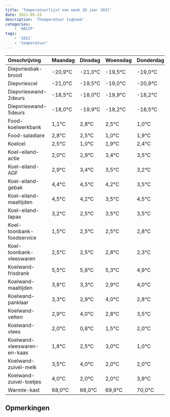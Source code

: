 ```yaml
---
title: 'Temperatuurlijst van week 20 jaar 2021'
date: 2021-05-23
description: 'Themperatuur logboek'
categories:
    - 'HACCP'
tags:
    - '2021'
    - 'temperatuur'
---
```

|Omschrijving|Maandag|Dinsdag|Woensdag|Donderdag|Vrijdag|Zaterdag|Zondag|
|:---|:---|:---|:---|:---|:---|:---|:---|
|Diepvriesbak-brood|-20,9°C|-21,0°C|-19,5°C|-19,0°C|-20,9°C|-19,2°C|-19,5°C|
|Diepvriescel|-21,0°C|-19,5°C|-19,0°C|-20,9°C|-19,2°C|-19,5°C|-21,0°C|
|Diepvrieswand-2deurs|-18,5°C|-18,0°C|-19,9°C|-18,2°C|-18,5°C|-20,0°C|-19,1°C|
|Diepvrieswand-5deurs|-18,0°C|-19,9°C|-18,2°C|-18,5°C|-20,0°C|-19,1°C|-18,6°C|
|Food-koelwerkbank|1,1°C|2,8°C|2,5°C|1,0°C|1,9°C|2,4°C|2,5°C|
|Food-saladiare|2,8°C|2,5°C|1,0°C|1,9°C|2,4°C|2,5°C|2,2°C|
|Koelcel|2,5°C|1,0°C|1,9°C|2,4°C|2,5°C|2,2°C|1,5°C|
|Koel-eiland-actie|2,0°C|2,9°C|3,4°C|3,5°C|3,2°C|2,5°C|3,5°C|
|Koel-eiland-AGF|2,9°C|3,4°C|3,5°C|3,2°C|2,5°C|3,5°C|3,5°C|
|Koel-eiland-gebak|4,4°C|4,5°C|4,2°C|3,5°C|4,5°C|4,5°C|4,8°C|
|Koel-eiland-maaltijden|4,5°C|4,2°C|3,5°C|4,5°C|4,5°C|4,8°C|4,3°C|
|Koel-eiland-tapas|3,2°C|2,5°C|3,5°C|3,5°C|3,8°C|3,3°C|2,9°C|
|Koel-toonbank-foodservice|1,5°C|2,5°C|2,5°C|2,8°C|2,3°C|1,9°C|3,0°C|
|Koel-toonbank-vleeswaren|2,5°C|2,5°C|2,8°C|2,3°C|1,9°C|3,0°C|1,8°C|
|Koelwand-frisdrank|5,5°C|5,8°C|5,3°C|4,9°C|6,0°C|4,8°C|5,5°C|
|Koelwand-maaltijden|3,8°C|3,3°C|2,9°C|4,0°C|2,8°C|3,5°C|4,0°C|
|Koelwand-panklaar|3,3°C|2,9°C|4,0°C|2,8°C|3,5°C|4,0°C|2,0°C|
|Koelwand-vetten|2,9°C|4,0°C|2,8°C|3,5°C|4,0°C|2,0°C|2,0°C|
|Koelwand-vlees|2,0°C|0,8°C|1,5°C|2,0°C|0,0°C|0,0°C|1,9°C|
|Koelwand-vleeswaren-en-kaas|1,8°C|2,5°C|3,0°C|1,0°C|1,0°C|2,9°C|3,0°C|
|Koelwand-zuivel-melk|3,5°C|4,0°C|2,0°C|2,0°C|3,9°C|4,0°C|3,5°C|
|Koelwand-zuivel-toetjes|4,0°C|2,0°C|2,0°C|3,9°C|4,0°C|3,5°C|2,8°C|
|Warmte-kast|68,0°C|68,0°C|69,9°C|70,0°C|69,5°C|68,8°C|70,0°C|

## Opmerkingen


